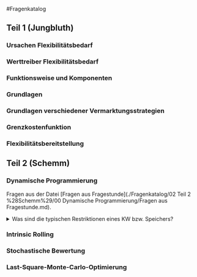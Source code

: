 #Fragenkatalog
## Teil 1 (Jungbluth)
### Ursachen Flexibilitätsbedarf
### Werttreiber Flexibilitätsbedarf
### Funktionsweise und Komponenten
### Grundlagen
### Grundlagen verschiedener Vermarktungsstrategien
### Grenzkostenfunktion
### Flexibilitätsbereitstellung
## Teil 2 (Schemm)
### Dynamische Programmierung
Fragen aus der Datei [Fragen aus Fragestunde](./Fragenkatalog/02 Teil 2 %28Schemm%29/00 Dynamische Programmierung/Fragen aus Fragestunde.md).
<details><summary>Was sind die typischen Restriktionen eines KW bzw. Speichers?</summary>

Kraftwerk
- Zustände (Aus, An)
- Benötigte Zeit für Zustandswechsel
- Minimal- bzw. Maximalleistung
- Bestimmte Anzahl von Starts

Speicher zusätzlich
- Geschwindigkeit Einspeicherung/Ausspeicherung (minimale/maximale Pumpleistung)
- Rüstzeiten (Umbau von Einspeicherung (Pumpbetrieb) zu Ausspeicherung (Turbinenbetrieb))
</details>

### Intrinsic Rolling
### Stochastische Bewertung
### Last-Square-Monte-Carlo-Optimierung
